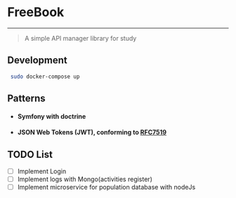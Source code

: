 # FreeBook
- - - 
> A simple API manager library for study

## Development
```bash
 sudo docker-compose up 
```

## Patterns
- #### Symfony with doctrine
- ####  JSON Web Tokens (JWT), conforming to [RFC7519](https://datatracker.ietf.org/doc/html/rfc7519)

## TODO List
- [ ] Implement Login
- [ ] Implement logs with Mongo(activities register)
- [ ] Implement microservice for population database with nodeJs